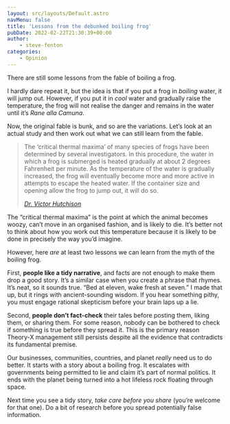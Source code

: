 ```yaml
---
layout: src/layouts/Default.astro
navMenu: false
title: 'Lessons from the debunked boiling frog'
pubDate: 2022-02-22T21:30:39+00:00
author:
    - steve-fenton
categories:
    - Opinion
---
```


There are still some lessons from the fable of boiling a frog.

I hardly dare repeat it, but the idea is that if you put a frog in *boiling* water, it will jump out. However, if you put it in *cool* water and gradually raise the temperature, the frog will not realise the danger and remains in the water until it’s *Rane alla Camuna*.

Now, the original fable is bunk, and so are the variations. Let’s look at an actual study and then work out what we can still learn from the fable.

> The ‘critical thermal maxima’ of many species of frogs have been determined by several investigators. In this procedure, the water in which a frog is submerged is heated gradually at about 2 degrees Fahrenheit per minute. As the temperature of the water is gradually increased, the frog will eventually become more and more active in attempts to escape the heated water. If the container size and opening allow the frog to jump out, it will do so.
> 
> <cite> [Dr. Victor Hutchison](https://archive-srel.uga.edu/outreach/ecoviews/ecoview071223.htm)</cite>

The “critical thermal maxima” is the point at which the animal becomes woozy, can’t move in an organised fashion, and is likely to die. It’s better not to think about how you work out this temperature because it is likely to be done in precisely the way you’d imagine.

However, here *are* at least two lessons we can learn from the myth of the boiling frog.

First, **people like a tidy narrative**, and facts are not enough to make them drop a good story. It’s a similar case when you create a phrase that rhymes. It’s neat, so it sounds true. “Bed at eleven, wake fresh at seven.” I made that up, but it rings with ancient-sounding wisdom. If you hear something pithy, you must engage rational skepticism before your brain laps up a lie.

Second, **people don’t fact-check** their tales before posting them, liking them, or sharing them. For some reason, nobody can be bothered to check if something is true before they spread it. This is the primary reason Theory-X management still persists despite all the evidence that contradicts its fundamental premise.

Our businesses, communities, countries, and planet *really* need us to do better. It starts with a story about a boiling frog. It escalates with governments being permitted to lie and claim it’s part of normal politics. It ends with the planet being turned into a hot lifeless rock floating through space.

Next time you see a tidy story, *take care before you share* (you’re welcome for that one). Do a bit of research before you spread potentially false information.